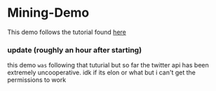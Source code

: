 # Mining-Demo

This demo follows the tutorial found [here](https://marcobonzanini.com/2015/03/02/mining-twitter-data-with-python-part-1/)

### update (roughly an hour after starting)

this demo `was` following that tuturial but so far the twitter api has been extremely uncooperative. idk if its elon or what but i can't get the permissions to work
